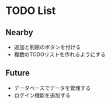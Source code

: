 # TODO List

## Nearby
- 追加と削除のボタンを付ける
- 複数のTODOリストを作れるようにする

## Future
- データベースでデータを管理する
- ログイン機能を追加する